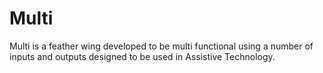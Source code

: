# Multi

Multi is a feather wing developed to be multi functional using a number of inputs and outputs designed to be used in Assistive Technology.
